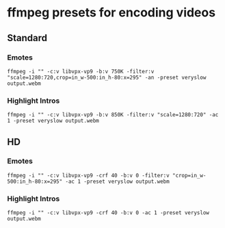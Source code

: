 # ffmpeg presets for encoding videos

## Standard
### Emotes
`ffmpeg -i "" -c:v libvpx-vp9 -b:v 750K -filter:v "scale=1280:720,crop=in_w-500:in_h-80:x=295" -an -preset veryslow output.webm
`
### Highlight Intros
`ffmpeg -i "" -c:v libvpx-vp9 -b:v 850K -filter:v "scale=1280:720" -ac 1 -preset veryslow output.webm`

## HD
### Emotes
`ffmpeg -i "" -c:v libvpx-vp9 -crf 40 -b:v 0 -filter:v "crop=in_w-500:in_h-80:x=295" -ac 1 -preset veryslow output.webm`
### Highlight Intros
`ffmpeg -i "" -c:v libvpx-vp9 -crf 40 -b:v 0 -ac 1 -preset veryslow output.webm`
